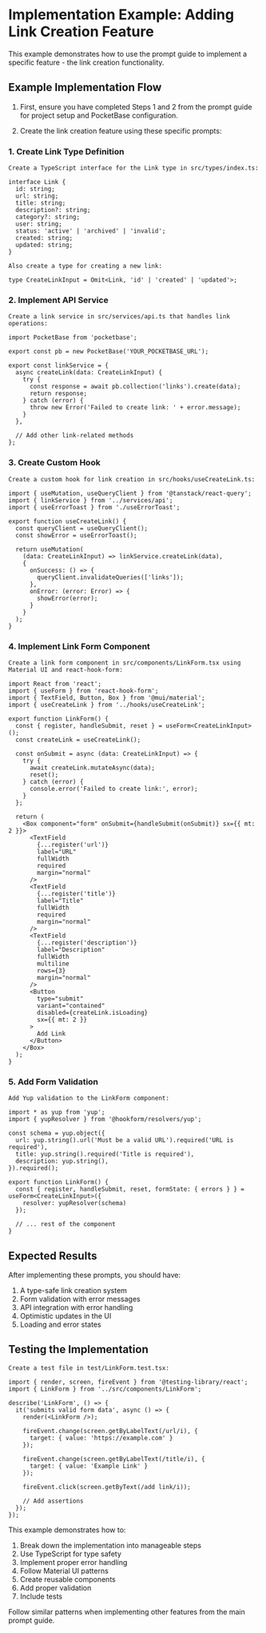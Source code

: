 # Implementation Example: Adding Link Creation Feature

This example demonstrates how to use the prompt guide to implement a specific feature - the link creation functionality.

## Example Implementation Flow

1. First, ensure you have completed Steps 1 and 2 from the prompt guide for project setup and PocketBase configuration.

2. Create the link creation feature using these specific prompts:

### 1. Create Link Type Definition

```prompt
Create a TypeScript interface for the Link type in src/types/index.ts:

interface Link {
  id: string;
  url: string;
  title: string;
  description?: string;
  category?: string;
  user: string;
  status: 'active' | 'archived' | 'invalid';
  created: string;
  updated: string;
}

Also create a type for creating a new link:

type CreateLinkInput = Omit<Link, 'id' | 'created' | 'updated'>;
```

### 2. Implement API Service

```prompt
Create a link service in src/services/api.ts that handles link operations:

import PocketBase from 'pocketbase';

export const pb = new PocketBase('YOUR_POCKETBASE_URL');

export const linkService = {
  async createLink(data: CreateLinkInput) {
    try {
      const response = await pb.collection('links').create(data);
      return response;
    } catch (error) {
      throw new Error('Failed to create link: ' + error.message);
    }
  },
  
  // Add other link-related methods
};
```

### 3. Create Custom Hook

```prompt
Create a custom hook for link creation in src/hooks/useCreateLink.ts:

import { useMutation, useQueryClient } from '@tanstack/react-query';
import { linkService } from '../services/api';
import { useErrorToast } from './useErrorToast';

export function useCreateLink() {
  const queryClient = useQueryClient();
  const showError = useErrorToast();

  return useMutation(
    (data: CreateLinkInput) => linkService.createLink(data),
    {
      onSuccess: () => {
        queryClient.invalidateQueries(['links']);
      },
      onError: (error: Error) => {
        showError(error);
      }
    }
  );
}
```

### 4. Implement Link Form Component

```prompt
Create a link form component in src/components/LinkForm.tsx using Material UI and react-hook-form:

import React from 'react';
import { useForm } from 'react-hook-form';
import { TextField, Button, Box } from '@mui/material';
import { useCreateLink } from '../hooks/useCreateLink';

export function LinkForm() {
  const { register, handleSubmit, reset } = useForm<CreateLinkInput>();
  const createLink = useCreateLink();

  const onSubmit = async (data: CreateLinkInput) => {
    try {
      await createLink.mutateAsync(data);
      reset();
    } catch (error) {
      console.error('Failed to create link:', error);
    }
  };

  return (
    <Box component="form" onSubmit={handleSubmit(onSubmit)} sx={{ mt: 2 }}>
      <TextField
        {...register('url')}
        label="URL"
        fullWidth
        required
        margin="normal"
      />
      <TextField
        {...register('title')}
        label="Title"
        fullWidth
        required
        margin="normal"
      />
      <TextField
        {...register('description')}
        label="Description"
        fullWidth
        multiline
        rows={3}
        margin="normal"
      />
      <Button 
        type="submit" 
        variant="contained" 
        disabled={createLink.isLoading}
        sx={{ mt: 2 }}
      >
        Add Link
      </Button>
    </Box>
  );
}
```

### 5. Add Form Validation

```prompt
Add Yup validation to the LinkForm component:

import * as yup from 'yup';
import { yupResolver } from '@hookform/resolvers/yup';

const schema = yup.object({
  url: yup.string().url('Must be a valid URL').required('URL is required'),
  title: yup.string().required('Title is required'),
  description: yup.string(),
}).required();

export function LinkForm() {
  const { register, handleSubmit, reset, formState: { errors } } = useForm<CreateLinkInput>({
    resolver: yupResolver(schema)
  });
  
  // ... rest of the component
}
```

## Expected Results

After implementing these prompts, you should have:

1. A type-safe link creation system
2. Form validation with error messages
3. API integration with error handling
4. Optimistic updates in the UI
5. Loading and error states

## Testing the Implementation

```prompt
Create a test file in test/LinkForm.test.tsx:

import { render, screen, fireEvent } from '@testing-library/react';
import { LinkForm } from '../src/components/LinkForm';

describe('LinkForm', () => {
  it('submits valid form data', async () => {
    render(<LinkForm />);
    
    fireEvent.change(screen.getByLabelText(/url/i), {
      target: { value: 'https://example.com' }
    });
    
    fireEvent.change(screen.getByLabelText(/title/i), {
      target: { value: 'Example Link' }
    });
    
    fireEvent.click(screen.getByText(/add link/i));
    
    // Add assertions
  });
});
```

This example demonstrates how to:
1. Break down the implementation into manageable steps
2. Use TypeScript for type safety
3. Implement proper error handling
4. Follow Material UI patterns
5. Create reusable components
6. Add proper validation
7. Include tests

Follow similar patterns when implementing other features from the main prompt guide.
